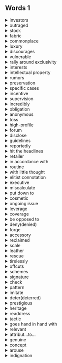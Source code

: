 ## Words 1

<details>
    <summary>investors</summary>
    v.投资者
</details>

<details>
    <summary>outraged</summary>
    adj.震怒
</details>

<details>
    <summary>stock</summary>
    n.库存
</details>

<details>
    <summary>fabric</summary>
    n.衣料
</details>

<details>
    <summary>commonplace</summary>
    adj.司空见惯的
</details>

<details>
    <summary>luxury</summary>
    n.奢侈品
</details>

<details>
    <summary>discourages</summary>
    v.阻拦，使灰心
</details>

<details>
    <summary>vulnerable</summary>
    n.脆弱的
</details>

<details>
    <summary>rally around exclusivity</summary>
    支持专有权
</details>

<details>
    <summary>interests</summary>
    n.利益，兴趣
</details>

<details>
    <summary>intellectual property</summary>
    知识产权
</details>

<details>
    <summary>rumors</summary>
    n.传闻
</details>

<details>
    <summary>preservation</summary>
    n.保存，保护
</details>

<details>
    <summary>specific cases</summary>
    具体案例
</details>

<details>
    <summary>incentive</summary>
    n.激励
</details>

<details>
    <summary>supervision</summary>
    n.监管
</details>

<details>
    <summary>incredibly</summary>
    n.难以置信的
</details>

<details>
    <summary>obligation</summary>
    n.义务，责任
</details>

<details>
    <summary>anonymous</summary>
    adj.匿名的
</details>

<details>
    <summary>toss</summary>
    v.扔，抛
</details>

<details>
    <summary>high-profile</summary>
    adj.备受瞩目的
</details>

<details>
    <summary>forum</summary>
    n.论坛
</details>

<details>
    <summary>disclose</summary>
    v.透露
</details>

<details>
    <summary>guidelines</summary>
    n.规则，指导方针
</details>

<details>
    <summary>reportedly</summary>
    adv.据报道，据传说
</details>

<details>
    <summary>hit the headlines</summary>
    登上了新闻头条
</details>

<details>
    <summary>retailer</summary>
    n.零售商
</details>

<details>
    <summary>in accordance with</summary>
    依据，依照
</details>

<details>
    <summary>routine</summary>
    n.惯例
</details>

<details>
    <summary>with little thought</summary>
    不假思索
</details>

<details>
    <summary>elitist connotation</summary>
    精英主义
</details>

<details>
    <summary>executive</summary>
    n.经理，领导层
</details>

<details>
    <summary>miscalculate</summary>
    v.计算错误
</details>

<details>
    <summary>put down to</summary>
    归因于
</details>

<details>
    <summary>cosmetic</summary>
    n.化妆品
</details>

<details>
    <summary>ongoing issue</summary>
    持续存在的问题
</details>

<details>
    <summary>leverage</summary>
    v.充分利用
</details>

<details>
    <summary>coverage</summary>
    n.覆盖范围
</details>

<details>
    <summary>be opposed to</summary>
    与……相反
</details>

<details>
    <summary>deny(denied)</summary>
    v.否定，否认
</details>

<details>
    <summary>forge</summary>
    v.形成，缔造
</details>

<details>
    <summary>accessory</summary>
    n.配件，附件  <br>
    access	n.入口，通道	v.访问，存取
</details>

<details>
    <summary>reclaimed</summary>
    adj.回收的，再生的
</details>

<details>
    <summary>scale</summary>
    v.拓展
</details>

<details>
    <summary>leather</summary>
    n.皮革
</details>

<details>
    <summary>rescue</summary>
    v.拯救
</details>

<details>
    <summary>tirelessly</summary>
    adv.不倦地
</details>

<details>
    <summary>offcuts</summary>
    n.边角料
</details>

<details>
    <summary>schemes</summary>
    n.方案
</details>

<details>
    <summary>signature</summary>
    n.签名
</details>

<details>
    <summary>check</summary>
    n.支票
</details>

<details>
    <summary>pattern</summary>
    n.模式
</details>

<details>
    <summary>imitate</summary>
    v.模仿
</details>

<details>
    <summary>deter(deterred)</summary>
    v.阻止
</details>

<details>
    <summary>prestigious</summary>
    adj.著名的
</details>

<details>
    <summary>heritage</summary>
    n.传统，遗产
</details>

<details>
    <summary>readdress</summary>
    v.重新考虑	<br>
    address	v.考虑，解决
</details>

<details>
    <summary>tactic</summary>
    n.策略
</details>

<details>
    <summary>goes hand in hand with</summary>
    与……密切相关
</details>

<details>
    <summary>relevant</summary>
    adj.相关的
</details>

<details>
    <summary>attribut...to...</summary>
    把……归因于……
</details>

<details>
    <summary>genuine</summary>
    adj.真正的
</details>

<details>
    <summary>concept</summary>
    n.概念
</details>

<details>
    <summary>arouse</summary>
    v.引起
</details>

<details>
    <summary>indignation</summary>
    v.愤怒
</details>













